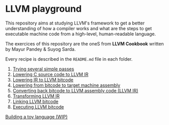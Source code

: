 # LLVM playground
This repository aims at studying LLVM's framework to get a better understanding
of how a compiler works and what are the steps to get executable machine code
from a high-level, human-readable language.

The exercices of this repository are the oneS from **LLVM Cookbook** written by
Mayur Pandey & Suyog Sarda.

Every recipe is described in the `README.md` file in each folder.

1. [Trying several simple passes](1.basic-passes-utilisation/README.md)
2. [Lowering C source code to LLVM IR](2.lower-C-to-IR/README.md)
3. [Lowering IR to LLVM bitcode](3.lower-IR-to-BC/README.md)
4. [Lowering from bitcode to target machine assembly](4.lower-BC-to-ASM/README.md)
5. [Converting back bitcode to LLVM assembly code (LLVM IR)](5.convert-BC-to-IR/README.md)
6. [Transforming LLVM IR](6.transform-IR/README.md)
7. [Linking LLVM bitcode](7.linking-BC/README.md)
8. [Executing LLVM bitcode](8.execution/README.md)

[Building a toy language (WIP)](toylang/README.md)